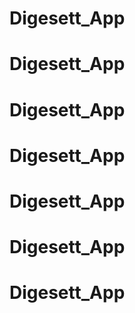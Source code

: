 # Digesett_App
# Digesett_App
# Digesett_App
# Digesett_App
# Digesett_App
# Digesett_App
# Digesett_App
